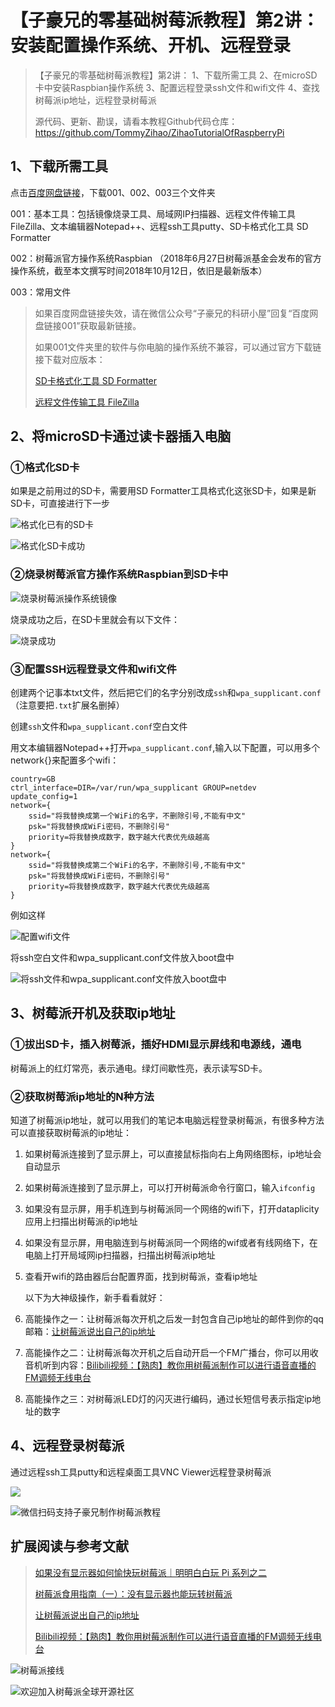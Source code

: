 # 【子豪兄的零基础树莓派教程】第2讲：安装配置操作系统、开机、远程登录

>【子豪兄的零基础树莓派教程】第2讲：
>1、下载所需工具
>2、在microSD卡中安装Raspbian操作系统
>3、配置远程登录ssh文件和wifi文件
>4、查找树莓派ip地址，远程登录树莓派
>
>源代码、更新、勘误，请看本教程Github代码仓库：
>https://github.com/TommyZihao/ZihaoTutorialOfRaspberryPi



## 1、下载所需工具

点击[百度网盘链接](https://pan.baidu.com/s/1pL68wmzAJz3ZG7URt4191g)，下载001、002、003三个文件夹

001：基本工具：包括镜像烧录工具、局域网IP扫描器、远程文件传输工具 FileZilla、文本编辑器Notepad++、远程ssh工具putty、SD卡格式化工具 SD Formatter

002：树莓派官方操作系统Raspbian （2018年6月27日树莓派基金会发布的官方操作系统，截至本文撰写时间2018年10月12日，依旧是最新版本）

003：常用文件

> 如果百度网盘链接失效，请在微信公众号“子豪兄的科研小屋”回复“百度网盘链接001”获取最新链接。
>
> 如果001文件夹里的软件与你电脑的操作系统不兼容，可以通过官方下载链接下载对应版本：
>
> [SD卡格式化工具 SD Formatter](https://www.sdcard.org/downloads/formatter_4/)
>
> [远程文件传输工具 FileZilla](https://filezilla-project.org/download.php?type=client)



## 2、将microSD卡通过读卡器插入电脑

### ①格式化SD卡

如果是之前用过的SD卡，需要用SD Formatter工具格式化这张SD卡，如果是新SD卡，可直接进行下一步

![格式化已有的SD卡](https://upload-images.jianshu.io/upload_images/13714448-bc7215d37c39e836.png?imageMogr2/auto-orient/strip%7CimageView2/2/w/640)



![格式化SD卡成功](https://upload-images.jianshu.io/upload_images/13714448-abf5e3f941d3016a.png?imageMogr2/auto-orient/strip%7CimageView2/2/w/300)

### ②烧录树莓派官方操作系统Raspbian到SD卡中

![烧录树莓派操作系统镜像](https://upload-images.jianshu.io/upload_images/13714448-6d22b8fb9a2fbd6a.png?imageMogr2/auto-orient/strip%7CimageView2/2/w/1240)



烧录成功之后，在SD卡里就会有以下文件：

![烧录成功](https://upload-images.jianshu.io/upload_images/13714448-9acf99534895634d.png?imageMogr2/auto-orient/strip%7CimageView2/2/w/1240)

### ③配置SSH远程登录文件和wifi文件

创建两个记事本txt文件，然后把它们的名字分别改成`ssh`和`wpa_supplicant.conf`（注意要把`.txt`扩展名删掉）

创建`ssh`文件和`wpa_supplicant.conf`空白文件

用文本编辑器Notepad++打开`wpa_supplicant.conf`,输入以下配置，可以用多个network{}来配置多个wifi：

```shell
country=GB
ctrl_interface=DIR=/var/run/wpa_supplicant GROUP=netdev
update_config=1
network={
	ssid="将我替换成第一个WiFi的名字，不删除引号,不能有中文"
	psk="将我替换成WiFi密码，不删除引号"
	priority=将我替换成数字，数字越大代表优先级越高
}
network={
	ssid="将我替换成第二个WiFi的名字，不删除引号,不能有中文"
	psk="将我替换成WiFi密码，不删除引号"
	priority=将我替换成数字，数字越大代表优先级越高
}
```

例如这样

![配置wifi文件](https://upload-images.jianshu.io/upload_images/13714448-1b37351bcd946978.png?imageMogr2/auto-orient/strip%7CimageView2/2/w/1240)

将ssh空白文件和wpa_supplicant.conf文件放入boot盘中

![将ssh文件和wpa_supplicant.conf文件放入boot盘中](https://upload-images.jianshu.io/upload_images/13714448-70819fe7ad131c4c.png?imageMogr2/auto-orient/strip%7CimageView2/2/w/1240)



## 3、树莓派开机及获取ip地址



### ①拔出SD卡，插入树莓派，插好HDMI显示屏线和电源线，通电

树莓派上的红灯常亮，表示通电。绿灯间歇性亮，表示读写SD卡。



### ②获取树莓派ip地址的N种方法

知道了树莓派ip地址，就可以用我们的笔记本电脑远程登录树莓派，有很多种方法可以直接获取树莓派的ip地址：

1. 如果树莓派连接到了显示屏上，可以直接鼠标指向右上角网络图标，ip地址会自动显示

2. 如果树莓派连接到了显示屏上，可以打开树莓派命令行窗口，输入`ifconfig`

3. 如果没有显示屏，用手机连到与树莓派同一个网络的wifi下，打开dataplicity应用上扫描出树莓派的ip地址

4. 如果没有显示屏，用电脑连到与树莓派同一个网络的wif或者有线网络下，在电脑上打开局域网ip扫描器，扫描出树莓派ip地址

5. 查看开wifi的路由器后台配置界面，找到树莓派，查看ip地址

   以下为大神级操作，新手看看就好：

6. 高能操作之一：让树莓派每次开机之后发一封包含自己ip地址的邮件到你的qq邮箱：[让树莓派说出自己的ip地址](https://www.cnblogs.com/ma6174/archive/2013/09/29/3345278.html)

7. 高能操作之二：让树莓派每次开机之后自动开启一个FM广播台，你可以用收音机听到内容：[Bilibili视频：【熟肉】教你用树莓派制作可以进行语音直播的FM调频无线电台](https://www.bilibili.com/video/av23299793/?spm_id_from=333.788.videocard.1)

8. 高能操作之三：对树莓派LED灯的闪灭进行编码，通过长短信号表示指定ip地址的数字



## 4、远程登录树莓派

通过远程ssh工具putty和远程桌面工具VNC Viewer远程登录树莓派











![](https://upload-images.jianshu.io/upload_images/13714448-1c1f91c8b56023a9.png?imageMogr2/auto-orient/strip%7CimageView2/2/w/1240)

![微信扫码支持子豪兄制作树莓派教程](https://upload-images.jianshu.io/upload_images/13714448-4be7dc29e22207b4.png?imageMogr2/auto-orient/strip%7CimageView2/2/w/300)



## 扩展阅读与参考文献

> [如果没有显示器如何愉快玩树莓派｜明明白白玩 Pi 系列之二](https://sspai.com/post/38780)
>
> [树莓派食用指南（一）：没有显示器也能玩转树莓派](https://www.maxoyed.com/archives/84/)
>
> [让树莓派说出自己的ip地址](https://www.cnblogs.com/ma6174/archive/2013/09/29/3345278.html)
>
> [Bilibili视频：【熟肉】教你用树莓派制作可以进行语音直播的FM调频无线电台](https://www.bilibili.com/video/av23299793/?spm_id_from=333.788.videocard.1)



![树莓派接线](https://projects-static.raspberrypi.org/projects/raspberry-pi-getting-started/13aeb423985e6bacd5d798f5f206a644b7c250a3/en/images/pi-plug-in.gif)

![欢迎加入树莓派全球开源社区](https://upload-images.jianshu.io/upload_images/13714448-9413183a2d79c2a8.png?imageMogr2/auto-orient/strip%7CimageView2/2/w/1240)
